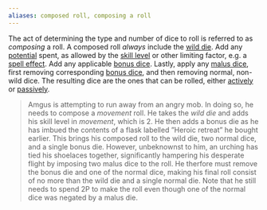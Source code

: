 ```yaml
---
aliases: composed roll, composing a roll
---
```

   
The act of determining the type and number of dice to roll is referred to as _composing_ a roll. A composed roll _always_ include the [wild die](../Rolling%20Dice/Wild%20Die.md). Add any [potential](../Rolling%20Dice/Potential.md) spent, as allowed by the [skill level](../Skills/Skill%20Level.md) or other limiting factor, e.g. a [spell effect](../Magic/Components/Effect.md). Add any applicable [bonus dice](../Rolling%20Dice/Bonus%20Dice.md). Lastly, apply any [malus dice](../Rolling%20Dice/Malus%20Dice.md), first removing corresponding [bonus dice](../Rolling%20Dice/Bonus%20Dice.md), and then removing normal, non-wild dice. The resulting dice are the ones that can be rolled, either [actively](../Rolling%20Dice/Active%20vs%20Passive%20Rolls.md) or [passively](../Rolling%20Dice/Active%20vs%20Passive%20Rolls.md).   
   
> Amgus is attempting to run away from an angry mob. In doing so, he needs to compose a _movement_ roll. He takes the _wild die_ and adds his skill level in _movement_, which is 2. He then adds a bonus die as he has imbued the contents of a flask labelled ”Heroic retreat” he bought earlier. This brings his composed roll to the wild die, two normal dice, and a single bonus die. However, unbeknownst to him, an urching has tied his shoelaces together, significantly hampering his desperate flight by imposing two malus dice to the roll. He therfore must remove the bonus die and one of the normal dice, making his final roll consist of no more than the wild die and a single normal die. Note that he still needs to spend 2P to make the roll even though one of the normal dice was negated by a malus die.